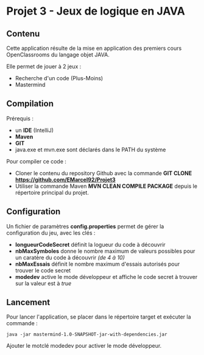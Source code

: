 # Projet 3 - Jeux de logique en JAVA

## Contenu
Cette application résulte de la mise en application des premiers cours OpenClassrooms du langage objet JAVA.

Elle permet de jouer à 2 jeux :
- Recherche d'un code (Plus-Moins)
- Mastermind

## Compilation
Prérequis :
 - un **IDE** (IntelliJ) 
 - **Maven**
 - **GIT**
 - java.exe et mvn.exe sont déclarés dans le PATH du système

Pour compiler ce code :
- Cloner le contenu du repository Github avec la commande **GIT CLONE https://github.com/EMarcel92/Projet3**
- Utiliser la commande Maven **MVN CLEAN COMPILE PACKAGE** depuis le répertoire principal du projet.


## Configuration
Un fichier de paramètres **config.properties** permet de gérer la configuration du jeu, avec les clés :

 - **longueurCodeSecret** définit la logueur du code à découvrir
 - **nbMaxSymboles** donne le nombre maximum de valeurs possibles pour un caratère du code à découvrir *(de 4 à 10)*
 - **nbMaxEssais** définit le nombre maximum d'essais autorisés pour trouver le code secret
 - **modedev** active le mode développeur et affiche le code secret à trouver sur la valeur est à *true*
 

## Lancement
Pour lancer l'application, se placer dans le répertoire target et exécuter la commande :

    java -jar mastermind-1.0-SNAPSHOT-jar-with-dependencies.jar
    
Ajouter le motclé modedev pour activer le mode développeur.
